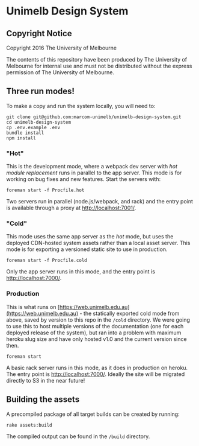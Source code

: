 # Unimelb Design System

## Copyright Notice
Copyright 2016 The University of Melbourne

The contents of this repository have been produced by The University of Melbourne for internal use and must not be distributed without the express permission of The University of Melbourne.

## Three run modes!

To make a copy and run the system locally, you will need to:

    git clone git@github.com:marcom-unimelb/unimelb-design-system.git
    cd unimelb-design-system
    cp .env.example .env
    bundle install
    npm install

### "Hot"

This is the development mode, where a webpack dev server with *hot module replacement* runs in parallel to the app server. This mode is for working on bug fixes and new features. Start the servers with:

    foreman start -f Procfile.hot

Two servers run in parallel (node.js/webpack, and rack) and the entry point is available through a proxy at [http://localhost:7001/](http://localhost:7001/).

### "Cold"

This mode uses the same app server as the *hot* mode, but uses the deployed CDN-hosted system assets rather than a local asset server. This mode is for exporting a versioned static site to use in production.

    foreman start -f Procfile.cold

Only the app server runs in this mode, and the entry point is [http://localhost:7000/](http://localhost:7000/).

### Production

This is what runs on [https://web.unimelb.edu.au](https://web.unimelb.edu.au) - the statically exported cold mode from above, saved by version to this repo in the `/cold` directory. We were going to use this to host multiple versions of the documentation (one for each deployed release of the system), but ran into a problem with maximum heroku slug size and have only hosted v1.0 and the current version since then.

    foreman start

A basic rack server runs in this mode, as it does in production on heroku. The entry point is [http://localhost:7000/](http://localhost:7000/). Ideally the site will be migrated directly to S3 in the near future!

## Building the assets

A precompiled package of all target builds can be created by running:

    rake assets:build

The compiled output can be found in the `/build` directory.
